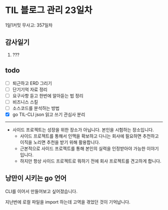 # TIL 블로그 관리 23일차

1일1커밋 무사고: 357일차

## 감사일기

1. ???

## todo

- [ ] 퇴근하고 ERD 그리기
- [ ] 단기기억 자료 정리
- [ ] 요구사항 듣고 한번에 알아듣는 법 정리
- [ ] 비즈니스 스킬
- [ ] 소스코드를 분석하는 방법
- [x] go TIL-CLI json 읽고 쓰기 관심사 분리

---

- 사이드 프로젝트는 성장을 위한 장소가 아닙니다. 본인을 시험하는 장소입니다.
  - 사이드 프로젝트를 통해서 인맥을 확보하고 다니는 회사에 필요하면 추천하고 이직을 노리면 추천을 받기 위해 활용합니다.
  - 근본적으로 사이드 프로젝트를 통해 본인의 실력을 인정받아야 가능한 이야기입니다.
  - 하지만 항상 사이드 프로젝트로 뭐하기 전에 회사 프로젝트를 견고하게 합니다.

## 낭만이 시키는 go 언어

CLI를 이어서 만들어보고 싶어졌습니다.

지난번에 로컬 파일을 import 하는데 고역을 겪었던 것이 기억납니다.
